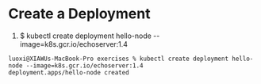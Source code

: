 # Create a Deployment

1. $ kubectl create deployment hello-node --image=k8s.gcr.io/echoserver:1.4
```
luoxi@XIAWUs-MacBook-Pro exercises % kubectl create deployment hello-node --image=k8s.gcr.io/echoserver:1.4 
deployment.apps/hello-node created
```
